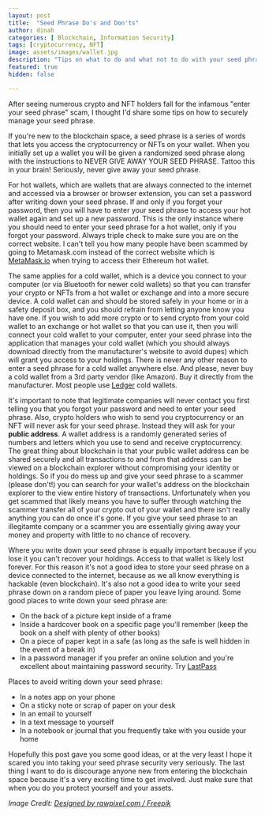 ```yaml
---
layout: post
title:  "Seed Phrase Do's and Don'ts"
author: dinah
categories: [ Blockchain, Information Security]
tags: [cryptocurrency, NFT]
image: assets/images/wallet.jpg
description: "Tips on what to do and what not to do with your seed phrase."
featured: true
hidden: false

---
```


  
After seeing numerous crypto and NFT holders fall for the infamous "enter your seed phrase" scam, I thought I'd share some tips on how to securely manage your seed phrase.  

If you're new to the blockchain space, a seed phrase is a series of words that lets you access the cryptocurrency or NFTs on your wallet. When you initially set up a wallet you will be given a randomized seed phrase along with the instructions to NEVER GIVE AWAY YOUR SEED PHRASE. Tattoo this in your brain! Seriously, never give away your seed phrase.

For hot wallets, which are wallets that are always connected to the internet and accessed via a browser or browser extension, you can set a password after writing down your seed phrase. If and only if you forget your password, then you will have to enter your seed phrase to access your hot wallet again and set up a new password. This is the only instance where you should need to enter your seed phrase for a hot wallet, only if you forgot your password. Always triple check to make sure you are on the correct website. I can't tell you how many people have been scammed by going to Metamask.com instead of the correct website which is [MetaMask.io](https://metamask.io/) when trying to access their Ethereum hot wallet.  

The same applies for a cold wallet, which is a device you connect to your computer (or via Bluetooth for newer cold wallets) so that you can transfer your crypto or NFTs from a hot wallet or exchange and into a more secure device. A cold wallet can and should be stored safely in your home or in a safety deposit box, and you should refrain from letting anyone know you have one. If you wish to add more crypto or to send crypto from your cold wallet to an exchange or hot wallet so that you can use it, then you will connect your cold wallet to your computer, enter your seed phrase into the application that manages your cold wallet (which you should always download directly from the manufacturer's website to avoid dupes) which will grant you access to your holdings. There is never any other reason to enter a seed phrase for a cold wallet anywhere else. And please, never buy a cold wallet from a 3rd party vendor (like Amazon). Buy it directly from the manufacturer. Most people use [Ledger](https://www.ledger.com/) cold wallets.  

It's important to note that legitimate companies will never contact you first telling you that you forgot your password and need to enter your seed phrase. Also, crypto holders who wish to send you cryptocurrency or an NFT will never ask for your seed phrase. Instead they will ask for your **public address**. A wallet address is a randomly generated series of numbers and letters which you use to send and receive cryptocurrency. The great thing about blockchain is that your public wallet address can be shared securely and all transactions to and from that address can be viewed on a blockchain explorer without compromising your identity or holdings. So if you do mess up and give your seed phrase to a scammer (please don't!) you can search for your wallet's address on the blockchain explorer to the view entire history of transactions. Unfortunately when you get scammed that likely means you have to suffer through watching the scammer transfer all of your crypto out of your wallet and there isn't really anything you can do once it's gone.   If you give your seed phrase to an illegitamte company or a scammer you are essentially giving away your money and property with little to no chance of recovery.  

Where you write down your seed phrase is equally important because if you lose it you can't recover your holdings. Access to that wallet is likely lost forever. For this reason it's not a good idea to store your seed phrase on a device connected to the internet, because as we all know everything is hackable (even blockchain). It's also not a good idea to write your seed phrase down on a random piece of paper you leave lying around. Some good places to write down your seed phrase are:
 - On the back of a picture kept inside of a frame  
 - Inside a hardcover book on a specific page you'll remember (keep the book on a shelf with plenty of other books)  
 - On a piece of paper kept in a safe (as long as the safe is well hidden in the event of a break in)  
 - In a password manager if you prefer an online solution and you're excellent about maintaining password security. Try [LastPass](https://www.lastpass.com/)  
  
Places to avoid writing down your seed phrase:  
- In a notes app on your phone  
- On a sticky note or scrap of paper on your desk  
- In an email to yourself  
- In a text message to yourself  
- In a notebook or journal that you frequently take with you ouside your home  

Hopefully this post gave you some good ideas, or at the very least I hope it scared you into taking your seed phrase security very seriously. The last thing I want to do is discourage anyone new from entering the blockchain space because it's a very exciting time to get involved. Just make sure that when you do you protect yourself and your assets.  
  

  
*Image Credit: [Designed by rawpixel.com / Freepik](http://www.freepik.com)*